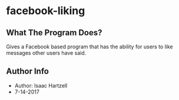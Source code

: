 # facebook-liking

## What The Program Does?
Gives a Facebook based program that has the ability for users to like messages other users have said.

## Author Info
- Author: Isaac Hartzell
- 7-14-2017
